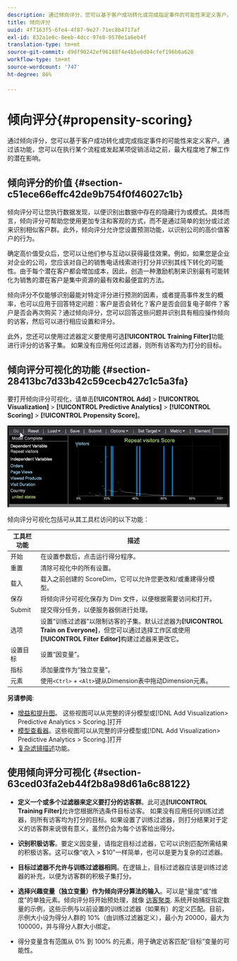 ```yaml
---
description: 通过倾向评分，您可以基于客户成功转化或完成指定事件的可能性来定义客户。通过该功能，您可以在执行某个流程或发起某项促销活动之前，最大程度地了解工作的潜在影响。
title: 倾向评分
uuid: 4f7163f5-6fe4-4f87-9e27-71ec8b4717af
exl-id: 832a1e6c-8eeb-4dcc-97e8-9570e1a6eb4f
translation-type: tm+mt
source-git-commit: d9df90242ef96188f4e4b5e6d04cfef196b0a628
workflow-type: tm+mt
source-wordcount: '747'
ht-degree: 86%

---
```


# 倾向评分{#propensity-scoring}

通过倾向评分，您可以基于客户成功转化或完成指定事件的可能性来定义客户。通过该功能，您可以在执行某个流程或发起某项促销活动之前，最大程度地了解工作的潜在影响。

## 倾向评分的价值 {#section-c51ece66effc42de9b754f0f46027c1b}

倾向评分可让您执行数据发现，以便识别出数据中存在的隐藏行为或模式。具体而言，倾向评分可帮助您使用更加专注和客观的方式，而不是通过简单的划分或过滤来识别相似客户群。此外，倾向评分允许您设置预测功能，以识别公司的高价值客户的行为。

确定高价值受众后，您可以让他们参与互动以获得最佳效果。例如，如果您是企业对企业的公司，您应该对自己的销售电话线索进行打分并识别其线下转化的可能性。由于每个潜在客户都会增加成本，因此，创造一种激励机制来识别最有可能转化为销售的潜在客户是集中资源的最有效和最便宜的方法。

倾向评分不仅能够识别最能对特定评分进行预测的因素，或者提高事件发生的概率，也可以应用于回答特定问题：客户是否会转化？客户是否会回复电子邮件？客户是否会再次购买？通过倾向评分，您可以回答这些问题并识别具有相应操作倾向的访客，然后可以进行相应设置和评分。

此外，您还可以使用过滤器定义要使用可选&#x200B;**[!UICONTROL Training Filter]**&#x200B;功能进行评分的访客子集。 如果没有应用任何过滤器，则所有访客均为打分的目标。

## 倾向评分可视化的功能  {#section-28413bc7d33b42c59cecb427c1c5a3fa}

要打开倾向评分可视化，请单击&#x200B;**[!UICONTROL Add]** > **[!UICONTROL Visualization]** > **[!UICONTROL Predictive Analytics]** > **[!UICONTROL Scoring]** > **[!UICONTROL Propensity Score]**。

![](assets/propensity_visualization_GO.png)

倾向评分可视化包括可从其工具栏访问的以下功能：

| 工具栏功能 | 描述 |
|---|---|
| 开始 | 在设置参数后，点击运行得分程序。 |
| 重置 | 清除可视化中的所有设置。 |
| 载入 | 载入之前创建的 ScoreDim，它可以允许您更改和/或重建得分模型。 |
| 保存 | 将倾向评分可视化保存为 Dim 文件，以便根据需要访问和打开。 |
| Submit | 提交得分任务，以便服务器侧进行处理。 |
| 选项 | 设置“训练过滤器”以限制访客的子集。默认过滤器为&#x200B;**[!UICONTROL Train on Everyone]**，但您可以通过选择工作区或使用&#x200B;**[!UICONTROL Filter Editor]**&#x200B;构建过滤器来更改它。 |
| 设置目标 | 设置“因变量”。 |
| 指标 | 添加量度作为“独立变量”。 |
| 元素 | 使用`<Ctrl>` + `<Alt>`键从Dimension表中拖动Dimension元素。 |

**另请参阅**:

* [增益和提升图](../../../../home/c-get-started/c-analysis-vis/c-visitor-propensity/c-propensity-gain-lift-chart.md#concept-0d049f6baf534f7fb97f271843ba6c4a)。 这些视图可以从完整的评分模型或[!DNL Add Visualization> Predictive Analytics > Scoring.]打开
* [模型查看器](../../../../home/c-get-started/c-analysis-vis/c-visitor-propensity/c-propensity-model-viewer.md#concept-d4fdf4b335c04b0ea07e70ab9a7ce9dd)。这些视图可以从完整的评分模型或[!DNL Add Visualization> Predictive Analytics > Scoring.]打开
* [复杂滤镜描述](../../../../home/c-get-started/c-analysis-vis/c-visitor-propensity/c-propensity-complex-filter.md#concept-f9c55e54837f4b5995a00bc950ce5dff)功能。

## 使用倾向评分可视化 {#section-63ced03fa2eb44f2b8a98d61a6c88122}

* **定义一个或多个过滤器来定义要打分的访客群**。此可选&#x200B;**[!UICONTROL Training Filter]**&#x200B;允许您根据所选条件目标访客。 如果没有应用任何训练过滤器，则所有访客均为打分的目标。如果设置了训练过滤器，则打分结果对于定义的访客群来说很有意义，虽然仍会为每个访客给出得分。
* **识别积极访客**。要定义因变量，请指定目标过滤器，它可以识别匹配所需结果的积极访客。这可以像“收入 > $10”一样简单，也可以是更为复杂的过滤器。
* **目标过滤器不允许与训练过滤器相同**。在逻辑上，目标过滤器应该是训练过滤器的补充，以便为访客群的积极子集打分。
* **选择兴趣变量（独立变量）作为倾向评分算法的输入**。可以是“量度”或“维度”的单独元素。倾向评分将开始预处理，就像 [访客聚类](../../../../home/c-get-started/c-analysis-vis/c-visitor-cluster/c-visitor-cluster.md#concept-1c2406ef7b284a56a02daa38eaa2e73d). 系统开始捕捉指定数量的示例，这些示例与以前设置的训练过滤器（如果有）的定义匹配。目前，示例大小设为得分人群的 10%（由训练过滤器定义），最小为 20000，最大为 100000，并与得分人群大小绑定。

* 得分变量含有范围从 0% 到 100% 的元素，用于确定访客匹配“目标”变量的可能性。
